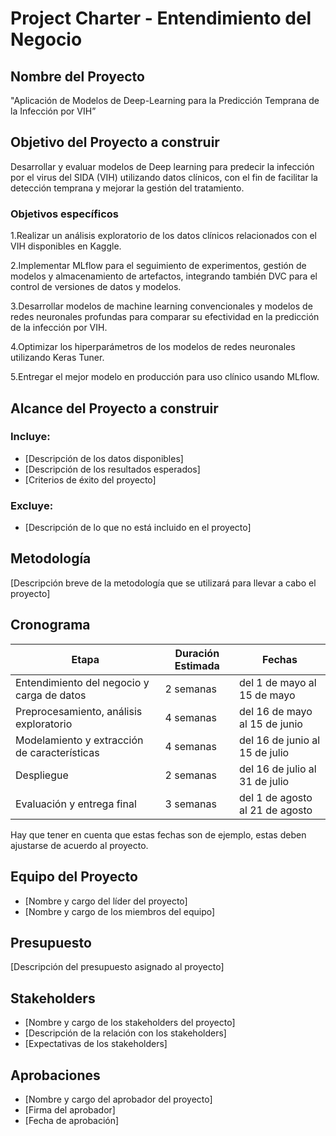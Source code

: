 # Project Charter - Entendimiento del Negocio

## Nombre del Proyecto

"Aplicación de Modelos de Deep-Learning para la Predicción Temprana de la Infección por VIH”

## Objetivo del Proyecto a construir

Desarrollar y evaluar modelos de Deep learning para predecir la infección por el virus del SIDA (VIH) utilizando datos clínicos, con el fin de facilitar la detección temprana y mejorar la gestión del tratamiento.

### Objetivos específicos

1.Realizar un análisis exploratorio de los datos clínicos relacionados con el VIH disponibles en Kaggle.

2.Implementar MLflow para el seguimiento de experimentos, gestión de modelos y almacenamiento de artefactos, integrando también DVC para el control de versiones de datos y modelos.

3.Desarrollar modelos de machine learning convencionales y modelos de redes neuronales profundas para comparar su efectividad en la predicción de la infección por VIH.

4.Optimizar los hiperparámetros de los modelos de redes neuronales utilizando Keras Tuner.

5.Entregar el mejor modelo en producción para uso clínico usando MLflow.


## Alcance del Proyecto a construir

### Incluye:

- [Descripción de los datos disponibles]
- [Descripción de los resultados esperados]
- [Criterios de éxito del proyecto]

### Excluye:

- [Descripción de lo que no está incluido en el proyecto]

## Metodología

[Descripción breve de la metodología que se utilizará para llevar a cabo el proyecto]

## Cronograma

| Etapa | Duración Estimada | Fechas |
|------|---------|-------|
| Entendimiento del negocio y carga de datos | 2 semanas | del 1 de mayo al 15 de mayo |
| Preprocesamiento, análisis exploratorio | 4 semanas | del 16 de mayo al 15 de junio |
| Modelamiento y extracción de características | 4 semanas | del 16 de junio al 15 de julio |
| Despliegue | 2 semanas | del 16 de julio al 31 de julio |
| Evaluación y entrega final | 3 semanas | del 1 de agosto al 21 de agosto |

Hay que tener en cuenta que estas fechas son de ejemplo, estas deben ajustarse de acuerdo al proyecto.

## Equipo del Proyecto

- [Nombre y cargo del líder del proyecto]
- [Nombre y cargo de los miembros del equipo]

## Presupuesto

[Descripción del presupuesto asignado al proyecto]

## Stakeholders

- [Nombre y cargo de los stakeholders del proyecto]
- [Descripción de la relación con los stakeholders]
- [Expectativas de los stakeholders]

## Aprobaciones

- [Nombre y cargo del aprobador del proyecto]
- [Firma del aprobador]
- [Fecha de aprobación]

